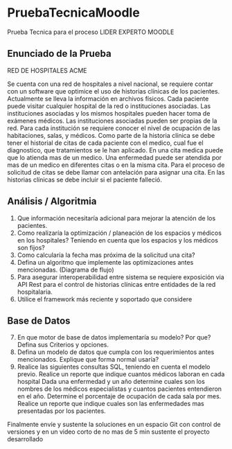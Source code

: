# PruebaTecnicaMoodle
Prueba Tecnica para el proceso LIDER EXPERTO MOODLE

## Enunciado de la Prueba
RED DE HOSPITALES ACME

Se cuenta con una red de hospitales a nivel nacional, se requiere contar con un software que optimice el uso de historias clínicas de los pacientes.
Actualmente se lleva la información en archivos físicos. Cada paciente puede visitar cualquier hospital de la red o instituciones asociadas. 
Las instituciones asociadas y los mismos hospitales pueden hacer toma de exámenes médicos. Las instituciones asociadas pueden ser propias de la red.
Para cada institución se requiere conocer el nivel de ocupación de las habitaciones, salas, y médicos.
Como parte de la historia clínica se debe tener el historial de citas de cada paciente con el medico,
cual fue el diagnostico, que tratamientos se le han aplicado. En una cita medica puede que lo atienda mas de un medico. 
Una enfermedad puede ser atendida por mas de un medico en diferentes citas o en la misma cita. 
Para el proceso de solicitud de citas se debe llamar con antelación para asignar una cita.
En las historias clínicas se debe incluir si el paciente falleció.

## Análisis / Algoritmia
1. Que información necesitaría adicional para mejorar la atención de los pacientes.
2. Como realizaría la optimización / planeación de los espacios y médicos en los hospitales? Teniendo en cuenta que los espacios y los médicos son fijos?
3. Como calcularía la fecha mas próxima de la solicitud una cita?
4. Defina un algoritmo que implemente las optimizaciones antes mencionadas. (Diagrama de flujo)
5. Para asegurar interoperabilidad entre sistema se requiere exposición via API Rest para el control de historias clínicas entre entidades de la red hospitalaria.
6. Utilice el framework más reciente y soportado que considere


## Base de Datos 
7. En que motor de base de datos implementaría su modelo? Por que? Defina sus Criterios y opciones.
8. Defina un modelo de datos que cumpla con los requerimientos antes mencionados. Explique que forma normal usaría? 
9. Realice las siguientes consultas SQL, teniendo en cuenta el modelo previo.
            Realice un reporte que indique cuantos médicos laboran en cada hospital
            Dada una enfermedad y un año determine cuales son los nombres de los médicos especialistas y cuantos pacientes entendieron en el año.
            Determine el porcentaje de ocupación de cada sala por mes.
            Realice un reporte que indique cuales son las enfermedades mas presentadas por los pacientes.

Finalmente envíe y sustente la soluciones en un espacio Git con control de versiones y en un video corto de no mas de 5 min sustente el proyecto desarrollado
